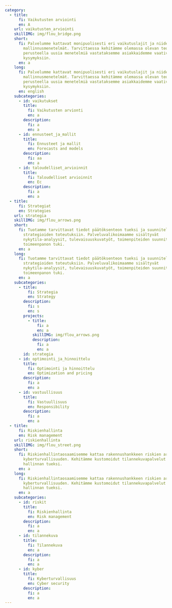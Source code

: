 ```yaml
---
category:
  - title:
      fi: Vaikutusten arviointi
      en: A
    url: vaikutusten_arviointi
    skillIMG: img/flou_bridge.png
    short:
      fi: Palvelumme kattavat monipuolisesti eri vaikutuslajit ja niiden
        mallinnusmenetelmät. Tarvittaessa kehitämme olemassa olevan teoriapohjan
        perusteella uusia menetelmiä vastataksemme asiakkaidemme vaativimpiinkin
        kysymyksiin.
      en: a
    long:
      fi: Palvelumme kattavat monipuolisesti eri vaikutuslajit ja niiden
        mallinnusmenetelmät. Tarvittaessa kehitämme olemassa olevan teoriapohjan
        perusteella uusia menetelmiä vastataksemme asiakkaidemme vaativimpiinkin
        kysymyksiin.
      en: english
    subcategories:
      - id: vaikutukset
        title:
          fi: Vaikutusten arvionti
          en: a
        description:
          fi: a
          en: a
      - id: ennusteet_ja_mallit
        title:
          fi: Ennusteet ja mallit
          en: Forecasts and models
        description:
          fi: aa
          en: a
      - id: taloudelliset_arvioinnit
        title:
          fi: Taloudelliset arvioinnit
          en: Ec
        description:
          fi: a
          en: a
  - title:
      fi: Strategiat
      en: Strategies
    url: strategia
    skillIMG: img/flou_arrows.png
    short:
      fi: Tuotamme tarvittavat tiedot päätöksenteon tueksi ja suunnitelmat
        strategioiden toteutuksiin. Palveluvalikoimaamme sisältyvät
        nykytila-analyysit, tulevaisuuskuvatyöt, toimenpiteiden suunnittelu ja
        toimeenpanon tuki.
      en: a
    long:
      fi: Tuotamme tarvittavat tiedot päätöksenteon tueksi ja suunnitelmat
        strategioiden toteutuksiin. Palveluvalikoimaamme sisältyvät
        nykytila-analyysit, tulevaisuuskuvatyöt, toimenpiteiden suunnittelu ja
        toimeenpanon tuki.
      en: a
    subcategories:
      - title:
          fi: Strategia
          en: Strategy
        description:
          fi: s
          en: s
        projects:
          - title:
              fi: a
              en: a
            skillIMG: img/flou_arrows.png
            description:
              fi: a
              en: a
        id: strategia
      - id: optimointi_ja_hinnoittelu
        title:
          fi: Optimointi ja hinnoittelu
          en: Optimization and pricing
        description:
          fi: a
          en: a
      - id: vastuullisuus
        title:
          fi: Vastuullisuus
          en: Responsibility
        description:
          fi: a
          en: a
  - title:
      fi: Riskienhallinta
      en: Risk management
    url: riskienhallinta
    skillIMG: img/flou_street.png
    short:
      fi: Riskienhallintaosaamisemme kattaa rakennushankkeen riskien arvioinnin ja
        kyberturvallisuuden. Kehitämme kustomoidut tilannekuvapalvelut riskien
        hallinnan tueksi.
      en: a
    long:
      fi: Riskienhallintaosaamisemme kattaa rakennushankkeen riskien arvioinnin ja
        kyberturvallisuuden. Kehitämme kustomoidut tilannekuvapalvelut riskien
        hallinnan tueksi.
      en: a
    subcategories:
      - id: riskit
        title:
          fi: Riskienhallinta
          en: Risk management
        description:
          fi: a
          en: a
      - id: tilannekuva
        title:
          fi: Tilannekuva
          en: a
        description:
          fi: a
          en: a
      - id: kyber
        title:
          fi: Kyberturvallisuus
          en: Cyber security
        description:
          fi: a
          en: a
---
```

